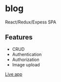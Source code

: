 # blog

React/Redux/Expess SPA

## Features

* CRUD
* Authentication
* Authorization 
* Image upload

[Live app](https://dry-sands-55175.herokuapp.com)
